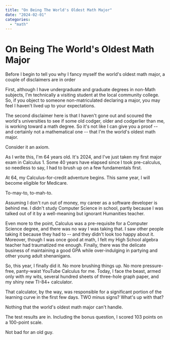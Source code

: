 ```yaml
---
title: "On Being The World's Oldest Math Major"
date: "2024-02-01"
categories: 
  - "math"
---
```


# On Being The World's Oldest Math Major

Before I begin to tell you why I fancy myself the world's oldest math major, a couple of disclaimers are in order

First, although I have undergraduate and graduate degrees in non-Math subjects, I'm technically a visiting student at the local community college. So, if you object to someone non-matriculated declaring a major, you may feel I haven't lived up to your expectations.

The second disclaimer here is that I haven't gone out and scoured the world's universities to see if some old codger, older and codgerlier than me, is working toward a math degree.  So it's not like I can give you a proof -- and certainly not a mathematical one -- that I'm the world's oldest math major.

Consider it an axiom. 

As I write this, I'm 64 years old.  It's 2024, and I've just taken my first major exam in Calculus 1. Some 40 years have elapsed since I took pre-calculus, so needless to say, I had to brush up on a few fundamentals first.

At 64, my Calculus-for-credit adventure begins. This same year, I will become eligible for Medicare.

To-may-to, to-mah-to.

Assuming I don't run out of money, my career as a software developer is behind me.  I didn't study Computer Science in school, partly because I was talked out of it by a well-meaning but ignorant Humanities teacher. 

Even more to the point, Calculus was a pre-requisite for a Computer Science degree, and there was no way I was taking that. I saw other people taking it because they had to -- and they didn't look too happy about it.  Moreover, though I was once good at math, I felt my High School algebra teacher had traumatized me enough. Finally, there was the delicate business of maintaining a good GPA while over-indulging in partying and other young adult shenanigans. 

So, this year, I finally did it. No more brushing things up.  No more pressure-free, panty-waist YouTube Calculus for me. Today, I face the beast, armed only with my wits, several hundred sheets of three-hole graph paper, and my shiny new TI-84+ calculator.

That calculator, by the way, was responsible for a significant portion of the learning curve in the first few days. TWO minus signs? What's up with that? 

Nothing that the world's oldest math major can't handle.

The test results are in. Including the bonus question, I scored 103 points on a 100-point scale.  

Not bad for an old guy.





